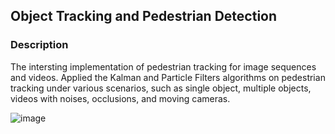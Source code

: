 ## Object Tracking and Pedestrian Detection

### Description

The intersting implementation of pedestrian tracking for image sequences and videos. Applied the Kalman and Particle Filters algorithms on pedestrian tracking under various scenarios, such as single object, multiple objects, videos with noises, occlusions, and moving cameras.

![image](https://github.com/jadeunicorn710/personal-site/tree/main/public/images/projects/PedestrianTrack.gif)
